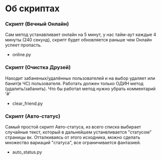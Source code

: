 # Об скриптах
### Скрипт (Вечный Онлайн)
Сам метод устанавливает онлайн на 5 минут, у нас тайм-аут каждые 4 минуты (240 секунд), скрипт будет обновляется раньше чем Онлайн успеет пропасть.
+ online.py
### Скрипт (Очистка Друзей)
Находит забаненых/удалённых пользователей и на выбор удаляет или банит(в ЧС) пользователя. Работать должен только ОДИН метод (удалить/забанить). Что бы работал метод нужно убрать комментарий '#'
+ clear_friend.py
### Скрипт (Авто-статус)
Самый простой скрипт Авто-статуса, из всего списка выбирает случайные текст, который в дальнейшем устанвливается "статусом" страницы вк.
Отталкиваясь от этого исходника, можно сделать множество вариаций "статуса", все ограничивается фантазией.
+ auto_status.py
